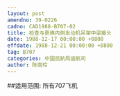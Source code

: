 ```yaml
---
layout: post
amendno: 39-0226
cadno: CAD1988-B707-02
title: 检查与更换内侧发动机吊架中梁接头
date: 1988-12-17 00:00:00 +0800
effdate: 1988-12-21 00:00:00 +0800
tag: B707
categories: 中国民航局适航司
author: 陈南玲
---
```


##适用范围:
所有707飞机

